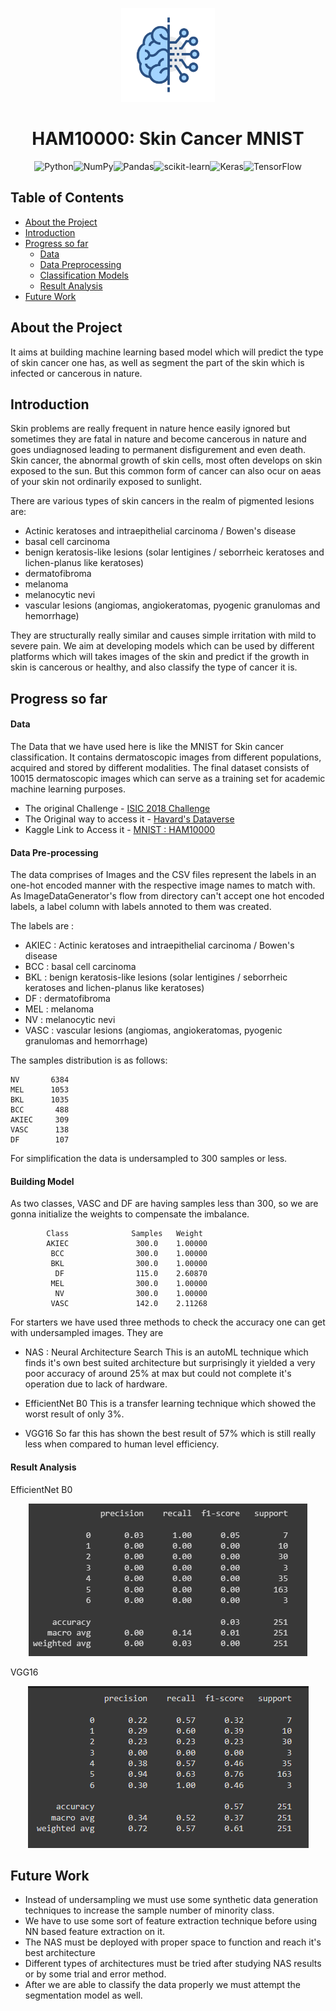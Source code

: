 <p align="center"><img alt="logo" width="150px" src="./src/images/AI-PNG-Picture.png"></p>
<h1 align="center">HAM10000: Skin Cancer MNIST</h1>

<p align="center">
  <img alt="Python" src="https://img.shields.io/badge/python-3670A0?style=for-the-badge&logo=python&logoColor=ffdd54"/><img alt="NumPy" src="https://img.shields.io/badge/numpy-%23013243.svg?style=for-the-badge&logo=numpy&logoColor=white"/><img alt="Pandas" src="https://img.shields.io/badge/pandas-%23150458.svg?style=for-the-badge&logo=pandas&logoColor=white"/><img alt="scikit-learn" src="https://img.shields.io/badge/scikit--learn-%23F7931E.svg?style=for-the-badge&logo=scikit-learn&logoColor=white"/><img alt="Keras" src="https://img.shields.io/badge/Keras-%23D00000.svg?style=for-the-badge&logo=Keras&logoColor=white"/><img alt="TensorFlow" src="https://img.shields.io/badge/TensorFlow-%23FF6F00.svg?style=for-the-badge&logo=TensorFlow&logoColor=white"/> 
</p>

## Table of Contents

- [About the Project](#about-the-project)
- [Introduction](#Introduction)
- [Progress so far]()
  - [Data](#Data)
  - [Data Preprocessing](#Data-Augmentation)
  - [Classification Models](#Classification-Models)
  - [Result Analysis](#Result-Analysis)
- [Future Work](#future-work)

## About the Project

It aims at building machine learning based model which will predict the type of skin cancer one has, as well as segment the part of the skin which is infected or cancerous in nature.

## Introduction

Skin problems are really frequent in nature hence easily ignored but sometimes they are fatal in nature and become cancerous in nature and goes undiagnosed leading to permanent disfigurement and even death. Skin cancer, the abnormal growth of skin cells, most often develops on skin exposed to the sun. But this common form of cancer can also ocur on aeas of your skin not ordinarily exposed to sunlight.

There are various types of skin cancers in the realm of pigmented lesions are:
- Actinic keratoses and intraepithelial carcinoma / Bowen's disease
- basal cell carcinoma
- benign keratosis-like lesions (solar lentigines / seborrheic keratoses and lichen-planus like keratoses)
- dermatofibroma
- melanoma
- melanocytic nevi
- vascular lesions (angiomas, angiokeratomas, pyogenic granulomas and hemorrhage)

They are structurally really similar and causes simple irritation with mild to severe pain. We aim at developing models which can be used by different platforms which will takes images of the skin and predict if the growth in skin is cancerous or healthy, and also classify the type of cancer it is. 

## Progress so far

#### Data

The Data that we have used here is like the MNIST for Skin cancer classification. It contains dermatoscopic images from different populations, acquired and stored by different modalities. The final dataset consists of 10015 dermatoscopic images which can serve as a training set for academic machine learning purposes.

- The original Challenge - [ISIC 2018 Challenge](https://challenge.isic-archive.com/landing/2018/)
- The Original way to access it - [Havard's Dataverse](https://dataverse.harvard.edu/dataset.xhtml?persistentId=doi:10.7910/DVN/DBW86T)
- Kaggle Link to Access it - [MNIST : HAM10000](https://www.kaggle.com/datasets/kmader/skin-cancer-mnist-ham10000)

#### Data Pre-processing

The data comprises of Images and the CSV files represent the labels in an one-hot encoded manner with the respective image names to match with. As ImageDataGenerator's flow from directory can't accept one hot encoded labels, a label column with labels annoted to them was created.

The labels are :

- AKIEC : Actinic keratoses and intraepithelial carcinoma / Bowen's disease
- BCC   : basal cell carcinoma
- BKL   : benign keratosis-like lesions (solar lentigines / seborrheic keratoses and lichen-planus like keratoses)
- DF    : dermatofibroma
- MEL   : melanoma
- NV    : melanocytic nevi
- VASC  : vascular lesions (angiomas, angiokeratomas, pyogenic granulomas and hemorrhage)

The samples distribution is as follows:

    NV       6384
    MEL      1053
    BKL      1035
    BCC       488
    AKIEC     309
    VASC      138
    DF        107

For simplification the data is undersampled to 300 samples or less.

#### Building Model

As two classes, VASC and DF are having samples less than 300, so we are gonna initialize the weights to compensate the imbalance.

            Class              Samples   Weight  
            AKIEC               300.0    1.00000 
             BCC                300.0    1.00000 
             BKL                300.0    1.00000 
              DF                115.0    2.60870 
             MEL                300.0    1.00000 
              NV                300.0    1.00000 
             VASC               142.0    2.11268 
             
For starters we have used three methods to check the accuracy one can get with undersampled images. They are

- NAS : Neural Architecture Search 
This is an autoML technique which finds it's own best suited architecture but surprisingly it yielded a very poor accuracy of around 25% at max but could not complete it's operation due to lack of hardware.

- EfficientNet B0
This is a transfer learning technique which showed the worst result of only 3%.

- VGG16
So far this has shown the best result of 57% which is still really less when compared to human level efficiency.

#### Result Analysis

EfficientNet B0
<p align="center"><img alt="Accuracy = 3%" src="./Result Analysis/EfficientnetB0 classification report.png"></p>

VGG16
<p align="center"><img alt="Accuracy = 57%" src="./Result Analysis/vgg16 classification report.png"></p>

## Future Work
- Instead of undersampling we must use some synthetic data generation techniques to increase the sample number of minority class.
- We have to use some sort of feature extraction technique before using NN based feature extraction on it.
- The NAS must be deployed with proper space to function and reach it's best architecture
- Different types of architectures must be tried after studying NAS results or by some trial and error method.
- After we are able to classify the data properly we must attempt the segmentation model as well.
